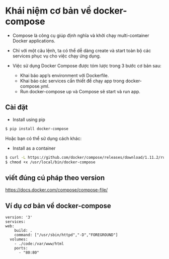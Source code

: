 # Khái niệm cơ bản về docker-compose
- Compose là công cụ giúp định nghĩa và khởi chạy multi-container Docker applications.
- Chỉ với một câu lệnh, ta có thể dễ dàng create và start toàn bộ các services phục vụ cho việc chạy ứng dụng.

- Việc sử dụng Docker Compose được tóm lược trong 3 bước cơ bản sau:
  - Khai báo app’s environment với Dockerfile.
  - Khai báo các services cần thiết để chạy app trong docker-compose.yml.
  - Run docker-compose up và Compose sẽ start và run app.

## Cài đặt
- Install using pip
```sh
$ pip install docker-compose
```

Hoặc bạn có thể sử dụng cách khác: 

- Install as a container
```sh
$ curl -L https://github.com/docker/compose/releases/download/1.11.2/run.sh > /usr/local/bin/docker-compose
$ chmod +x /usr/local/bin/docker-compose
```
## viết đúng cú pháp theo version
https://docs.docker.com/compose/compose-file/

## Ví dụ cơ bản về docker-compose

```
version: '3'
services:                                                                               web:                                                                                          
    build: .
	command: ["/usr/sbin/httpd","-D","FOREGROUND"]
  volumes:
    - ./code:/var/www/html
    ports:                                                                                      
      - "80:80"
```
